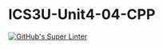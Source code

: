 # ICS3U-Unit4-04-CPP

[![GitHub's Super Linter](https://github.com/Joshua-Yeung-2/ICS3U-Unit4-04-CPP/workflows/GitHub's%20Super%20Linter/badge.svg)](https://github.com/Joshua-Yeung-2/ICS3U-Unit4-04-CPP/actions)

